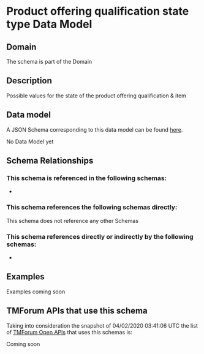 # Product offering qualification state type Data Model

## Domain

The  schema is part of the  Domain

## Description

Possible values for the state of the product offering qualification &amp; item

## Data model

A JSON Schema corresponding to this data model can be found
[here](https://github.com/tmforum-rand/schemas/blob/candidates/Product/ProductOfferingQualificationStateType.schema.json).

No Data Model yet

## Schema Relationships

### This schema is referenced in the following schemas:

-

### This schema references the following schemas directly:

This schema does not reference any other Schemas

### This schema references directly or indirectly by the following schemas:

-



## Examples

Examples coming soon

## TMForum APIs that use this schema

Taking into consideration the snapshot of 04/02/2020 03:41:06 UTC the list of [TMForum Open APIs](https://www.tmforum.org/open-apis/) that uses this schemas is:

Coming soon